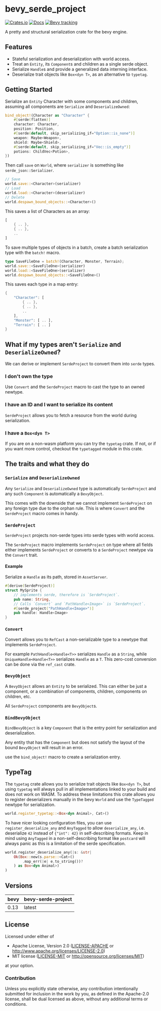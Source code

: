 # bevy_serde_project

[![Crates.io](https://img.shields.io/crates/v/bevy_serde_project.svg)](https://crates.io/crates/bevy_serde_project)
[![Docs](https://docs.rs/bevy_serde_project/badge.svg)](https://docs.rs/bevy_serde_project/latest/bevy_serde_project/)
[![Bevy tracking](https://img.shields.io/badge/Bevy%20tracking-released%20version-lightblue)](https://bevyengine.org/learn/book/plugin-development/)

A pretty and structural serialization crate for the bevy engine.

## Features

* Stateful serialization and deserialization with world access.
* Treat an `Entity`, its `Component`s and children as a single serde object.
* Serialize `Handle`s and provide a generalized data interning interface.
* Deserialize trait objects like `Box<dyn T>`, as an alternative to `typetag`.

## Getting Started

Serialize an `Entity` Character with some components and children,
assuming all components are `Serialize` and `DeserializeOwned`:

```rust
bind_object!(Character as "Character" {
    #[serde(flatten)]
    character: Character,
    position: Position,
    #[serde(default, skip_serializing_if="Option::is_none")]
    weapon: Maybe<Weapon>,
    shield: Maybe<Shield>,
    #[serde(default, skip_serializing_if="Vec::is_empty")]
    potions: ChildVec<Potion>,
})
```

Then call `save` on `World`, where `serializer` is something like `serde_json::Serializer`.

```rust
// Save
world.save::<Character>(serializer)
// Load
world.load::<Character>(deserializer)
// Delete
world.despawn_bound_objects::<Character>()
```

This saves a list of Characters as an array:

```rust
[
    { .. },
    { .. },
    ..
]
```

To save multiple types of objects in a batch, create a batch serialization type with the `batch!` macro.

```rust
type SaveFileOne = batch!(Character, Monster, Terrain);
world.save::<SaveFileOne>(serializer)
world.load::<SaveFileOne>(serializer)
world.despawn_bound_objects::<SaveFileOne>()
```

This saves each type in a map entry:

```rust
{
    "Character": [ 
        { .. },
        { .. },
        ..
    ],
    "Monster": [ .. ],
    "Terrain": [ .. ]
}
```

## What if my types aren't `Serialize` and `DeserializeOwned`?

We can derive or implement `SerdeProject` to convert them into `serde` types.

### I don't own the type

Use `Convert` and the `SerdeProject` macro to cast the type to an owned newtype.

### I have an ID and I want to serialize its content

`SerdeProject` allows you to fetch a resource from the world during serialization.

### I have a `Box<dyn T>`

If you are on a non-wasm platform you can try the `typetag` crate. If not,
or if you want more control, checkout the `typetagged` module in this crate.

## The traits and what they do

### `Serialize` and `DeserializeOwned`

Any `Serialize` and `DeserializeOwned` type is automatically `SerdeProject` and
any such `Component` is automatically a `BevyObject`.

This comes with the downside that we cannot implement `SerdeProject` on any foreign
type due to the orphan rule.
This is where `Convert` and the `SerdeProject`
macro comes in handy.

### `SerdeProject`

`SerdeProject` projects non-serde types into serde types with world access.

The `SerdeProject` macro implements
`SerdeProject` on type where all fields either implements `SerdeProject` or converts
to a `SerdeProject` newtype via the `Convert` trait.

#### Example

Serialize a `Handle` as its path, stored in `AssetServer`.

```rust
#[derive(SerdeProject)]
struct MySprite {
    // implements serde, therefore is `SerdeProject`.
    pub name: String,
    // Calls `Convert` and `PathHandle<Image>` is `SerdeProject`.
    #[serde_project("PathHandle<Image>")]
    pub handle: Handle<Image>
}
```

### `Convert`

Convert allows you to `RefCast` a non-serializable type
to a newtype that implements `SerdeProject`.

For example `PathHandle<Handle<T>>` serializes `Handle` as a `String`, while
`UniqueHandle<Handle<T>>` serializes `Handle` as a `T`.
This zero-cost conversion can be done via the `ref_cast` crate.

### `BevyObject`

A `BevyObject` allows an `Entity` to be serialized. This can either be just a component,
or a combination of components, children, components on children, etc.

All `SerdeProject` components are `BevyObject`s.

### `BindBevyObject`

`BindBevyObject` is a key `Component` that is the entry point for serialization and deserialization.

Any entity that has the `Component` but does not satisfy the layout of the bound `BevyObject`
will result in an error.

use the `bind_object!` macro to create a serialization entry.

## TypeTag

The `typetag` crate allows you to serialize trait objects like `Box<dyn T>`,
but using `typetag` will always
pull in all implementations linked to your build and does not work on WASM.
To address these limitations this crate allows you to register deserializers manually
in the bevy `World` and use the `TypeTagged` newtype for serialization.

```rust
world.register_typetag::<Box<dyn Animal>, Cat>()
```

To have nicer looking configuration files,
you can use `register_deserialize_any` and `AnyTagged` to allow `deserialize_any`, i.e.
deserialize `42` instead of `{"int": 42}` in self-describing formats.
Keep in mind using `AnyTagged` in a non-self-describing format like `postcard` will always panic
as this is a limitation of the serde specification.

```rust
world.register_deserialize_any(|s: &str| 
    Ok(Box::new(s.parse::<Cat>()
        .map_err(|e| e.to_string())?
    ) as Box<dyn Animal>)
)
```

## Versions

| bevy | bevy-serde-project |
|------|--------------------|
| 0.13 | latest             |

## License

Licensed under either of

* Apache License, Version 2.0 ([LICENSE-APACHE](LICENSE-APACHE) or <http://www.apache.org/licenses/LICENSE-2.0>)
* MIT license ([LICENSE-MIT](LICENSE-MIT) or <http://opensource.org/licenses/MIT>)

at your option.

### Contribution

Unless you explicitly state otherwise, any contribution intentionally submitted
for inclusion in the work by you, as defined in the Apache-2.0 license, shall be dual licensed as above, without any
additional terms or conditions.
